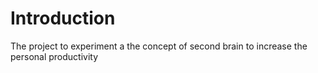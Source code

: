 # Introduction
The project to experiment a the concept of second brain to increase the personal productivity
